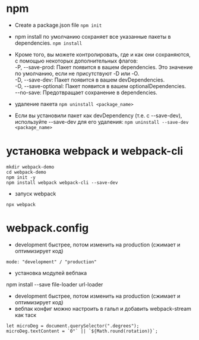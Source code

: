 # npm

-   Create a package.json file
    `npm init`

-   npm install по умолчанию сохраняет все указанные пакеты в dependencies.
    `npm install`

-   Кроме того, вы можете контролировать, где и как они сохраняются, с помощью некоторых дополнительных флагов:\
    -P, --save-prod: Пакет появится в вашем dependencies. Это значение по умолчанию, если не присутствуют -D или -O.\
    -D, --save-dev: Пакет появится в вашем devDependencies.\
    -O, --save-optional: Пакет появится в вашем optionalDependencies.\
    --no-save: Предотвращает сохранение в dependencies.

-   удаление пакета
    `npm uninstall <package_name>`

-   Если вы установили пакет как devDependency (т.е. с --save-dev), используйте --save-dev для его удаления:
    `npm uninstall --save-dev <package_name>`

# установка webpack и webpack-cli

```
mkdir webpack-demo
cd webpack-demo
npm init -y
npm install webpack webpack-cli --save-dev
```

-   запуск webpack

```
npx webpack
```

# webpack.config

-   development быстрее, потом изменить на production (сжимает и оптимизирует код)

```
mode: "development" / "production"
```

-   установка модулей вебпака

npm install --save file-loader url-loader

-   development быстрее, потом изменить на production (сжимает и оптимизирует код)
-   вебпак конфиг можно настроить в гальп и добавить webpack-stream как таск

```
let microDeg = document.querySelector(".degrees");
microDeg.textContent = `0°` || `${Math.round(rotation)}`;
```
